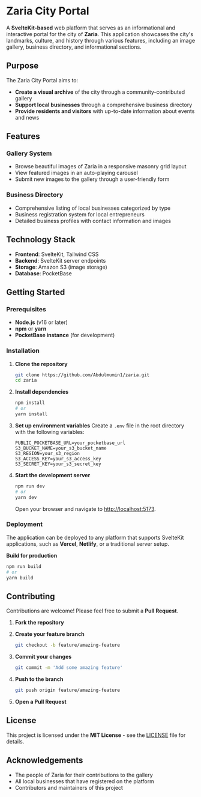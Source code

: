 
# Zaria City Portal

A **SvelteKit-based** web platform that serves as an informational and interactive portal for the city of **Zaria**. This application showcases the city's landmarks, culture, and history through various features, including an image gallery, business directory, and informational sections.

## Purpose

The Zaria City Portal aims to:

* **Create a visual archive** of the city through a community-contributed gallery
* **Support local businesses** through a comprehensive business directory
* **Provide residents and visitors** with up-to-date information about events and news

## Features

### Gallery System

* Browse beautiful images of Zaria in a responsive masonry grid layout
* View featured images in an auto-playing carousel
* Submit new images to the gallery through a user-friendly form

### Business Directory

* Comprehensive listing of local businesses categorized by type
* Business registration system for local entrepreneurs
* Detailed business profiles with contact information and images

## Technology Stack

* **Frontend**: SvelteKit, Tailwind CSS
* **Backend**: SvelteKit server endpoints
* **Storage**: Amazon S3 (image storage)
* **Database**: PocketBase

## Getting Started

### Prerequisites

* **Node.js** (v16 or later)
* **npm** or **yarn**
* **PocketBase instance** (for development)

### Installation

1. **Clone the repository**

   ```bash
   git clone https://github.com/Abdulmumin1/zaria.git  
   cd zaria
   ```

2. **Install dependencies**

   ```bash
   npm install  
   # or  
   yarn install
   ```

3. **Set up environment variables**
   Create a `.env` file in the root directory with the following variables:

   ```plaintext
   PUBLIC_POCKETBASE_URL=your_pocketbase_url  
   S3_BUCKET_NAME=your_s3_bucket_name  
   S3_REGION=your_s3_region  
   S3_ACCESS_KEY=your_s3_access_key  
   S3_SECRET_KEY=your_s3_secret_key  
   ```

4. **Start the development server**

   ```bash
   npm run dev  
   # or  
   yarn dev
   ```

   Open your browser and navigate to [http://localhost:5173](http://localhost:5173).

### Deployment

The application can be deployed to any platform that supports SvelteKit applications, such as **Vercel**, **Netlify**, or a traditional server setup.

**Build for production**

```bash
npm run build  
# or  
yarn build
```

## Contributing

Contributions are welcome! Please feel free to submit a **Pull Request**.

1. **Fork the repository**
2. **Create your feature branch**

   ```bash
   git checkout -b feature/amazing-feature
   ```
3. **Commit your changes**

   ```bash
   git commit -m 'Add some amazing feature'
   ```
4. **Push to the branch**

   ```bash
   git push origin feature/amazing-feature
   ```
5. **Open a Pull Request**

## License

This project is licensed under the **MIT License** - see the [LICENSE](LICENSE) file for details.

## Acknowledgements

* The people of Zaria for their contributions to the gallery
* All local businesses that have registered on the platform
* Contributors and maintainers of this project

